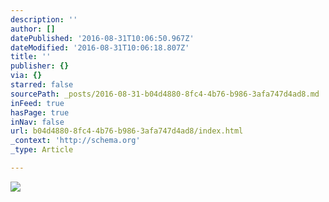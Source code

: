 ```yaml
---
description: ''
author: []
datePublished: '2016-08-31T10:06:50.967Z'
dateModified: '2016-08-31T10:06:18.807Z'
title: ''
publisher: {}
via: {}
starred: false
sourcePath: _posts/2016-08-31-b04d4880-8fc4-4b76-b986-3afa747d4ad8.md
inFeed: true
hasPage: true
inNav: false
url: b04d4880-8fc4-4b76-b986-3afa747d4ad8/index.html
_context: 'http://schema.org'
_type: Article

---
```

![](https://the-grid-user-content.s3-us-west-2.amazonaws.com/5ac78c06-e54c-4611-9414-42a7a5015b50.jpg)